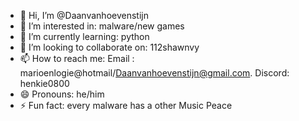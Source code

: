 - 👋 Hi, I’m @Daanvanhoevenstijn
- 👀 I’m interested in: malware/new games
- 🌱 I’m currently learning: python
- 💞️ I’m looking to collaborate on: 112shawnvy
- 📫 How to reach me: Email : marioenlogie@hotmail/Daanvanhoevenstijn@gmail.com. Discord: henkie0800
- 😄 Pronouns: he/him
- ⚡ Fun fact: every malware has a other Music Peace

